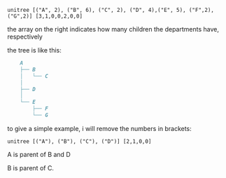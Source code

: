 `unitree [("A", 2), ("B", 6), ("C", 2), ("D", 4),("E", 5), ("F",2), ("G",2)] [3,1,0,0,2,0,0]`

the array on the right indicates how many children the departments have, respectively

the tree is like this:

```md
	A
	├── B
	│   └── C
	│
	├── D
	│
	└── E
	    ├── F
	    └── G

```


to give a simple example, i will remove the numbers in brackets:

`unitree [("A"), ("B"), ("C"), ("D")] [2,1,0,0]`

A is parent of B and D

B is parent of C.
